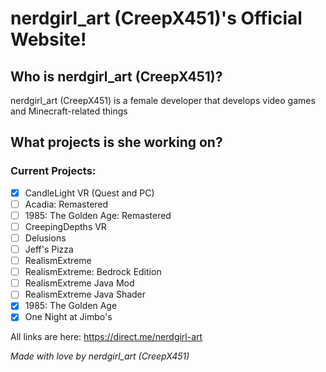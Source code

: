 # nerdgirl_art (CreepX451)'s Official Website!

## Who is nerdgirl_art (CreepX451)?
nerdgirl_art (CreepX451) is a female developer that develops video games and Minecraft-related things

## What projects is she working on?
### Current Projects:
- [x] CandleLight VR (Quest and PC)
- [ ] Acadia: Remastered
- [ ] 1985: The Golden Age: Remastered
- [ ] CreepingDepths VR
- [ ] Delusions
- [ ] Jeff's Pizza
- [ ] RealismExtreme
- [ ] RealismExtreme: Bedrock Edition
- [ ] RealismExtreme Java Mod
- [ ] RealismExtreme Java Shader
- [x] 1985: The Golden Age
- [x] One Night at Jimbo's

All links are here: https://direct.me/nerdgirl-art


*Made with love by nerdgirl_art (CreepX451)*

